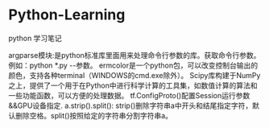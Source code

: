 # Python-Learning
python 学习笔记

argparse模块:是python标准库里面用来处理命令行参数的库。获取命令行参数。例如：python *.py --参数。
ermcolor是一个python包，可以改变控制台输出的颜色，支持各种terminal（WINDOWS的cmd.exe除外）。
Scipy库构建于NumPy之上，提供了一个用于在Python中进行科学计算的工具集，如数值计算的算法和一些功能函数，可以方便的处理数据。
tf.ConfigProto()配置Session运行参数&&GPU设备指定.
a.strip().split(): strip()删除字符串a中开头和结尾指定字符，默认删除空格。split()按照给定的字符串分割字符串a。
